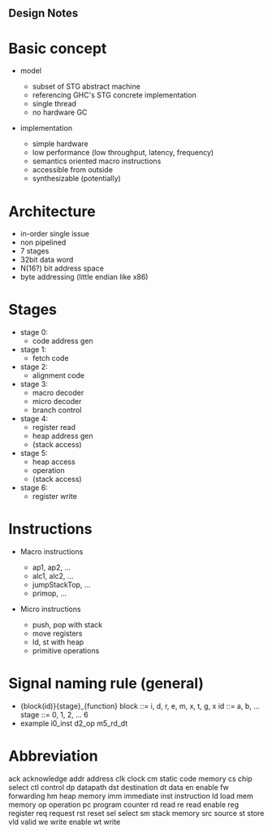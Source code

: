 
Design Notes
------------

# Basic concept
  * model
    * subset of STG abstract machine
    * referencing GHC's STG concrete implementation
    * single thread
    * no hardware GC

  * implementation
    * simple hardware
    * low performance (low throughput, latency, frequency)
    * semantics oriented macro instructions
    * accessible from outside
    * synthesizable (potentially)


# Architecture
  * in-order single issue
  * non pipelined
  * 7 stages
  * 32bit data word
  * N(16?) bit address space
  * byte addressing (little endian like x86)


# Stages
  * stage 0:
    * code address gen
  * stage 1: 
    * fetch code
  * stage 2: 
    * alignment code
  * stage 3: 
    * macro decoder
    * micro decoder
    * branch control
  * stage 4: 
    * register read
    * heap address gen
    * (stack access)
  * stage 5: 
    * heap access
    * operation
    * (stack access)
  * stage 6: 
    * register write


# Instructions
  * Macro instructions
    * ap1, ap2, ...
    * alc1, alc2, ...
    * jumpStackTop, ...
    * primop, ...

  * Micro instructions
    * push, pop with stack
    * move registers
    * ld, st with heap
    * primitive operations


# Signal naming rule (general)
  * {block(id)}{stage}_{function}
      block ::= i, d, r, e, m, x, t, g, x
      id    ::= a, b, ...
      stage ::= 0, 1, 2, ... 6
  * example
      i0_inst
      d2_op
      m5_rd_dt


# Abbreviation
  ack    acknowledge
  addr   address
  clk    clock
  cm     static code memory
  cs     chip select
  ctl    control
  dp     datapath
  dst    destination
  dt     data
  en     enable
  fw     forwarding
  hm     heap memory
  imm    immediate
  inst   instruction
  ld     load
  mem    memory
  op     operation
  pc     program counter
  rd     read
  re     read enable
  reg    register
  req    request
  rst    reset
  sel    select
  sm     stack memory
  src    source
  st     store
  vld    valid
  we     write enable
  wt     write



